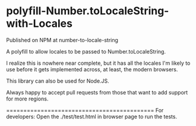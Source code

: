 polyfill-Number.toLocaleString-with-Locales
===========================================

Published on NPM at number-to-locale-string

A polyfill to allow locales to be passed to Number.toLocaleString.

I realize this is nowhere near complete, but it has all the locales I'm likely to use before it gets implemented across, at least, the modern browsers.

This library can also be used for Node.JS.

Always happy to accept pull requests from those that want to add support for more regions.

===========================================
For developers:
Open the ./test/test.html in browser page to run the tests.

